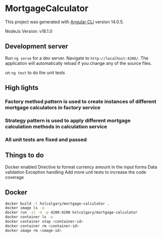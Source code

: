 # MortgageCalculator

This project was generated with [Angular CLI](https://github.com/angular/angular-cli) version 14.0.5.

NodeJs Version: v18.1.0

## Development server

Run `ng serve` for a dev server. Navigate to `http://localhost:4200/`. The application will automatically reload if you change any of the source files.

un `ng test` to do the unit tests

## High lights

### Factory method pattern is used to create instances of different mortgage calculators in factory service

### Strategy pattern is used to apply different mortgage calculation methods in calculation service

### All unit tests are fixed and passed


## Things to do

Docker enabled
Directive to format currency amount in the input forms
Data validation
Exception handling
Add more unit tests to increase the code coverage

## Docker

```bash
docker build -t hslcalgary/mortgage-calculator .
docker image ls -a
docker run -it -d -p 4200:4200 hslcalgary/mortgage-calculator
docker container ls -a
docker container stop <container-id>
docker container rm <container-id>
docker image rm <image-id>
```
